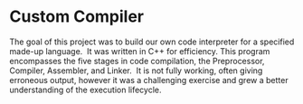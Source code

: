 Custom Compiler
===============

The goal of this project was to build our own code interpreter for a specified made-up language.  It was written in C++ for efficiency. This program encompasses the five stages in code compilation, the Preprocessor, Compiler, Assembler, and Linker.  It is not fully working, often giving erroneous output, however it was a challenging exercise and grew a better understanding of the execution lifecycle.
